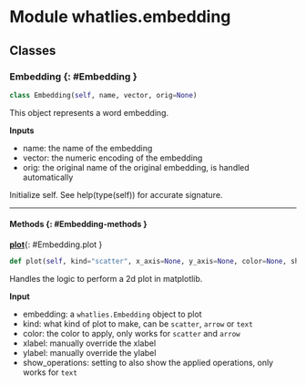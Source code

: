 # Module whatlies.embedding


## Classes

### Embedding {: #Embedding }

```python
class Embedding(self, name, vector, orig=None)
```

This object represents a word embedding.

**Inputs**

- name: the name of the embedding
- vector: the numeric encoding of the embedding
- orig: the original name of the original embedding, is handled automatically

Initialize self.  See help(type(self)) for accurate signature.


------

#### Methods {: #Embedding-methods }

[**plot**](#Embedding.plot){: #Embedding.plot }

```python
def plot(self, kind="scatter", x_axis=None, y_axis=None, color=None, show_operations=False)
```

Handles the logic to perform a 2d plot in matplotlib.

**Input**
- embedding: a `whatlies.Embedding` object to plot
- kind: what kind of plot to make, can be `scatter`, `arrow` or `text`
- color: the color to apply, only works for `scatter` and `arrow`
- xlabel: manually override the xlabel
- ylabel: manually override the ylabel
- show_operations: setting to also show the applied operations, only works for `text`

